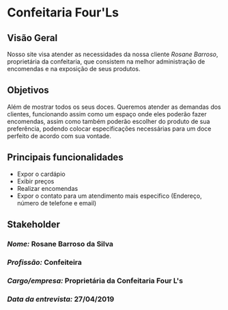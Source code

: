 # Confeitaria Four'Ls

## Visão Geral

Nosso site visa atender as necessidades da nossa cliente *Rosane Barroso*, proprietária da confeitaria, que consistem na melhor administração de encomendas e na exposição de seus produtos. 

## Objetivos 

Além de mostrar todos os seus doces. Queremos atender as demandas dos clientes,
funcionando assim como um espaço onde eles poderão fazer encomendas, assim como
também poderão escolher do produto de sua preferência,
podendo colocar especificações necessárias para um doce perfeito de acordo com sua vontade.

##  Principais funcionalidades
 
+ Expor o cardápio 
+ Exibir preços
+ Realizar encomendas
+ Expor o contato para um atendimento mais especifico (Endereço, número de telefone e email)

## Stakeholder

### *Nome:* Rosane Barroso da Silva
### *Profissão:* Confeiteira 
### *Cargo/empresa:* Proprietária da Confeitaria Four L's
### *Data da entrevista:* 27/04/2019
